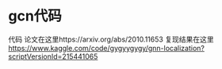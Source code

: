 # gcn代码

代码  论文在这里https://arxiv.org/abs/2010.11653
复现结果在这里  https://www.kaggle.com/code/gygyygygy/gnn-localization?scriptVersionId=215441065
